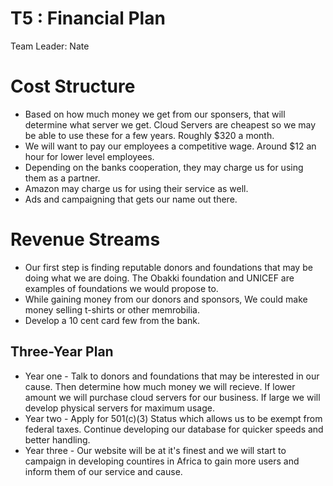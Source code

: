 # T5 : Financial Plan

Team Leader: Nate

# Cost Structure
 * Based on how much money we get from our sponsers, that will determine what server we get. Cloud Servers are cheapest so we may be able to use these for a few years. Roughly $320 a month.
 * We will want to pay our employees a competitive wage. Around $12 an hour for lower level employees.
 * Depending on the banks cooperation, they may charge us for using them as a partner.
 * Amazon may charge us for using their service as well.
 * Ads and campaigning that gets our name out there.

# Revenue Streams
  * Our first step is finding reputable donors and foundations that may be doing what we are doing. The Obakki foundation and UNICEF are examples of foundations we would propose to.
  * While gaining money from our donors and sponsors, We could make money selling t-shirts or other memrobilia.
  * Develop a 10 cent card few from the bank. 
 

## Three-Year Plan
 * Year one - Talk to donors and foundations that may be interested in our cause. Then determine how much money we will recieve. If lower amount we will purchase cloud servers for our business. If large we will develop physical servers for maximum usage.
 * Year two - Apply for 501(c)(3) Status which allows us to be exempt from federal taxes. Continue developing our database for quicker speeds and better handling. 
 * Year three - Our website will be at it's finest and we will start to campaign in developing countires in Africa to gain more users and inform them of our service and cause.
